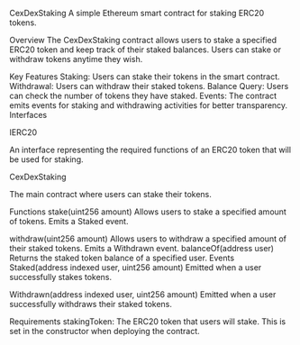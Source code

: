 

CexDexStaking
A simple Ethereum smart contract for staking ERC20 tokens.

Overview
The CexDexStaking contract allows users to stake a specified ERC20 token and keep track of their staked balances. Users can stake or withdraw tokens anytime they wish.

Key Features
Staking: Users can stake their tokens in the smart contract.
Withdrawal: Users can withdraw their staked tokens.
Balance Query: Users can check the number of tokens they have staked.
Events: The contract emits events for staking and withdrawing activities for better transparency.
Interfaces

IERC20

An interface representing the required functions of an ERC20 token that will be used for staking.

CexDexStaking

The main contract where users can stake their tokens.

Functions
stake(uint256 amount)
Allows users to stake a specified amount of tokens.
Emits a Staked event.

withdraw(uint256 amount)
Allows users to withdraw a specified amount of their staked tokens.
Emits a Withdrawn event.
balanceOf(address user)
Returns the staked token balance of a specified user.
Events
Staked(address indexed user, uint256 amount)
Emitted when a user successfully stakes tokens.

Withdrawn(address indexed user, uint256 amount)
Emitted when a user successfully withdraws their staked tokens.

Requirements
stakingToken: The ERC20 token that users will stake. This is set in the constructor when deploying the contract.

